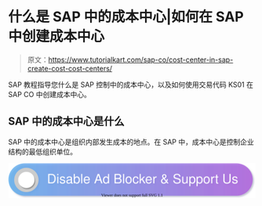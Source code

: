 # 什么是 SAP 中的成本中心|如何在 SAP 中创建成本中心

> 原文：<https://www.tutorialkart.com/sap-co/cost-center-in-sap-create-cost-cost-centers/>

SAP 教程指导您什么是 SAP 控制中的成本中心，以及如何使用交易代码 KS01 在 SAP CO 中创建成本中心。

## SAP 中的成本中心是什么

SAP 中的成本中心是组织内部发生成本的地点。在 SAP 中，成本中心是控制企业结构的最低组织单位。

[![](img/925da31b32d6bc3827932f6c8afb11bb.png)](https://www.tutorialkart.com/)